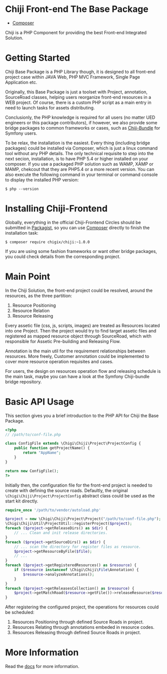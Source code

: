 Chiji Front-end The Base Package
==============

* [Composer](https://packagist.org/packages/chigix/chiji)

Chiji is a PHP Component for providing the best Front-end Integrated Solution.

# Getting Started

Chiji Base Package is a PHP Library though, it is designed to all front-end project case within JAVA Web, PHP MVC Framework, Single Page Application etc.

Originally, this Base Package is just a toolset with Project, annotation, SourceRoad classes, helping users reorganize front-end resources in a WEB project. Of course, there is a custom PHP script as a main entry in need to launch tasks for assets distributing.

Conclusionly, the PHP knowledge is required for all users (no matter UED engineers or this package contributors), if however, we also provide some bridge packages to common frameworks or cases, such as [Chiji-Bundle](https://packagist.org/packages/chigix/chiji-bundle) for Symfony users.

To be relax, the installation is the easiest. Every thing (including bridge packages) could be installed via Composer, which is just a linux command tool without any PHP details. The only technical requisite to step into the next secion, installation, is to have PHP 5.4 or higher installed on your composer. If you use a packaged PHP solution such as WAMP, XAMP or MAMP, chekcout that they are PHP5.4 or a more recent version. You can also execute the following command in your terminal or command console to display the installed PHP version:

    $ php --version

# Installing Chiji-Frontend

Globally, everything in the official Chiji-Frontend Circles should be submitted in [Packagist](https://packagist.org), so you can use [Composer](https://getcomposer.org/) directly to finish the installation task:

    $ composer require chigix/chiji:~1.0.0

If you are using some fashion frameworks or want other bridge packages, you could check details from the corresponding project.

# Main Point

In the Chiji Solution, the front-end project could be resolved, around the resources, as the three partition:

1. Resource Positioning
2. Resource Relation
3. Resource Releasing

Every assetic file (css, js, scripts, images) are treated as Resources located into one Project. Then the project would try to find target assetic files and registered as mapped resource object through SourceRoad, which with responsible for Assetic Pre-building and Releasing Flow.

Annotation is the main util for the requirement relationships between resources. More freely, Customer annotation could be implemented to cover more resource operation requisites and cases.

For users, the design on resources operation flow and releasing schedule is the main task, maybe you can have a look at the Symfony Chiji-bundle bridge repository.

# Basic API Usage

This section gives you a brief introduction to the PHP API for Chiji the Base Package.

```php
<?php
// /path/to/conf-file.php

class ConfigFile extends \Chigi\Chiji\Project\ProjectConfig {
    public function getProjectName() {
        return "AppName";
    }
}

return new ConfigFile();
?>
```

Initially then, the configuration file for the front-end project is needed to create with defining the source roads. Defaultly, the original `\Chigi\Chiji\Project\ProjectConfig` abstract class could be used as the start kit directly.

```php
require_once '/path/to/vendor/autoload.php'

$project = new \Chigi\Chiji\Project\Project("/path/to/conf-file.php");
\Chigi\Chiji\Util\ProjectUtil::registerProject($project);
foreach ($project->getReleaseDirs() as $dir) {
    // ... Clean and init release directories.
}
foreach ($project->getSourceDirs() as $dir) {
    // ... scan the directory for register files as resource.
    $project->getResourceByFile($file);
    // ...
}
foreach ($project->getRegisteredResources() as $resource) {
    if ($resource instanceof \Chigi\Chiji\File\Annotation) {
        $resource->analyzeAnnotations();
    }
}
foreach ($project->getReleasesCollection() as $resource) {
    $project->getMatchRoad($resource->getFile())->releaseResource($resource);
}
```

After registering the configured project, the operations for resources could be scheduled:

1. Resources Positioning through defined Source Roads in project.
2. Resources Relating through annotations embeded in resource codes.
3. Resources Releasing through defined Source Roads in project.

# More Information

Read the [docs](./docs) for more information.